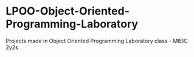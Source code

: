 # LPOO-Object-Oriented-Programming-Laboratory
Projects made in Object Oriented Programming Laboratory class - MIEIC 2y2s 
